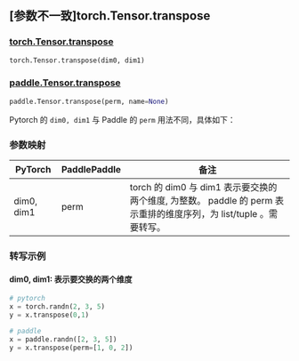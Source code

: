 ## [参数不一致]torch.Tensor.transpose

### [torch.Tensor.transpose](https://pytorch.org/docs/1.13/generated/torch.Tensor.transpose.html)

```python
torch.Tensor.transpose(dim0, dim1)
```

### [paddle.Tensor.transpose](https://www.paddlepaddle.org.cn/documentation/docs/zh/api/paddle/Tensor_cn.html#transpose-perm-name-none)

```python
paddle.Tensor.transpose(perm, name=None)
```

Pytorch 的 `dim0, dim1` 与 Paddle 的 `perm` 用法不同，具体如下：
### 参数映射
| PyTorch       | PaddlePaddle | 备注                                                   |
| ------------- | ------------ | ------------------------------------------------------ |
| dim0, dim1 | perm | torch 的 dim0 与 dim1 表示要交换的两个维度, 为整数。 paddle 的 perm 表示重排的维度序列，为 list/tuple 。需要转写。|

### 转写示例
#### dim0, dim1: 表示要交换的两个维度
```python
# pytorch
x = torch.randn(2, 3, 5)
y = x.transpose(0,1)

# paddle
x = paddle.randn([2, 3, 5])
y = x.transpose(perm=[1, 0, 2])
```
